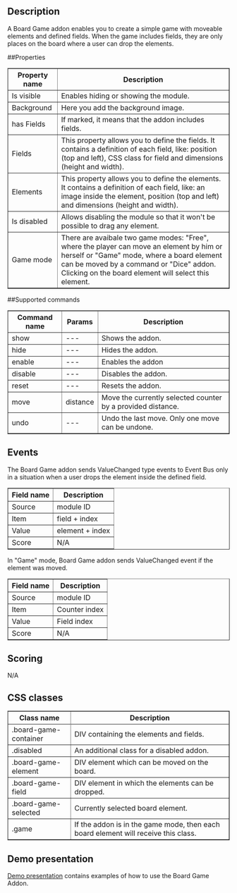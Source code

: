 ## Description

A Board Game addon enables you to create a simple game with moveable elements and defined fields. When the game includes fields, they are only places on the board where a user can drop the elements.

##Properties

<table border='1'>
<tbody>
    <tr>
        <th>Property name</th>
        <th>Description</th>
    </tr>
    <tr>
        <td>Is visible</td>
        <td>Enables hiding or showing the module.</td>
    </tr>
    <tr>
        <td>Background</td>
        <td>Here you add the background image.</td>
    </tr>
<tr>
        <td>has Fields</td>
        <td>If marked, it means that the addon includes fields.</td>
    </tr>
    <tr>
        <td>Fields</td>
        <td>This property allows you to define the fields. It contains a definition of each field, like: position (top and left), CSS class for field and dimensions (height and width).</td>
    </tr>
    <tr>
        <td>Elements</td>
        <td>This property allows you to define the elements. It contains a definition of each field, like: an image inside the element, position (top and left) and dimensions (height and width).</td>
    </tr>
    <tr>
        <td>Is disabled</td>
        <td>Allows disabling the module so that it won't be possible to drag any element.</td>
    </tr>
	<tr>
        <td>Game mode</td>
        <td>There are avaibale two game modes: "Free", where the player can move an element by him or herself or "Game" mode, where a board element can be moved by a command or "Dice" addon. Clicking on the board element will select this element.</td>
    </tr>
</tbody>
</table>

##Supported commands

<table border='1'>
<tbody>
    <tr>
        <th>Command name</th>
        <th>Params</th>
        <th>Description</th>
    </tr>
	<tr>
        <td>show</td>
        <td>---</td>
        <td>Shows the addon.</td>
    </tr>
	<tr>
        <td>hide</td>
        <td>---</td>
        <td>Hides the addon.</td>
	</tr>
	<tr>
        <td>enable</td>
        <td>---</td>
        <td>Enables the addon</td>
    </tr>
    <tr>
        <td>disable</td>
        <td>---</td>
        <td>Disables the addon.</td>
    </tr>
	<tr>
        <td>reset</td>
        <td>---</td>
        <td>Resets the addon.</td>
	</tr>
	<tr>
        <td>move</td>
        <td>distance</td>
        <td>Move the currently selected counter by a provided distance.</td>
	</tr>
	<tr>
		<td>undo</td>
		<td>---</td>
		<td>Undo the last move. Only one move can be undone.</td>
	</tr>
</tbody>
</table>

## Events
The Board Game addon sends ValueChanged type events to Event Bus only in a situation when a user drops the element inside the defined field.

<table border='1'>
<tbody>
    <tr>
        <th>Field name</th>
        <th>Description</th>
    </tr>
	<tr>
		<td>Source</td>
		<td>module ID</td>
	</tr>
		<td>Item</td>
		<td>field + index</td>
	</tr>
	<tr>
		<td>Value</td>
		<td>element + index</td>
	</tr>
	<tr>
		<td>Score</td>
		<td>N/A</td>
	</tr>
</tbody>
</table>

In "Game" mode, Board Game addon sends ValueChanged event if the element was moved.
<table border='1'>
<tbody>
    <tr>
        <th>Field name</th>
        <th>Description</th>
    </tr>
	<tr>
		<td>Source</td>
		<td>module ID</td>
	</tr>
		<td>Item</td>
		<td>Counter index</td>
	</tr>
	<tr>
		<td>Value</td>
		<td>Field index</td>
	</tr>
	<tr>
		<td>Score</td>
		<td>N/A</td>
	</tr>
</tbody>
</table>


## Scoring

N/A

## CSS classes

<table border='1'>
<tbody>
    <tr>
        <th>Class name</th>
        <th>Description</th>
    </tr>
    <tr>
        <tr>
            <td>.board-game-container</td>
            <td>DIV containing the elements and fields.</td>
        </tr>
        <tr>
            <td>.disabled</td>
            <td>An additional class for a disabled addon.</td>
        </tr>
		<tr>
            <td>.board-game-element</td>
            <td>DIV element which can be moved on the board.</td>
        </tr>
		<tr>
            <td>.board-game-field</td>
            <td>DIV element in which the elements can be dropped.</td>
        </tr>
		<tr>
			<td>.board-game-selected</td>
			<td>Currently selected board element.</td>
		</tr>
		<tr>
			<td>.game</td>
			<td>If the addon is in the game mode, then each board element will receive this class.</td>
		</tr>
    </tr>
</tbody>
</table>


## Demo presentation
[Demo presentation](/embed/5252612606132224 "Demo presentation") contains examples of how to use the Board Game Addon.

                                                             
